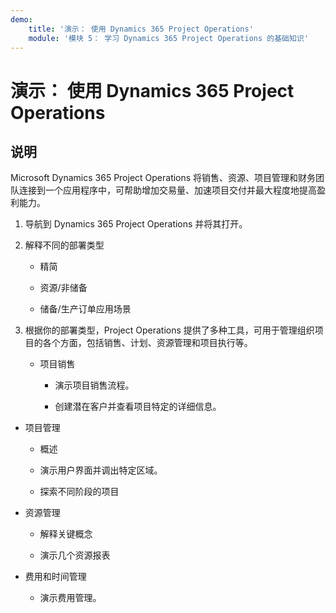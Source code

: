 ```yaml
---
demo:
    title: '演示： 使用 Dynamics 365 Project Operations'
    module: '模块 5： 学习 Dynamics 365 Project Operations 的基础知识'
---
```


# 演示： 使用 Dynamics 365 Project Operations

## 说明

Microsoft Dynamics 365 Project Operations 将销售、资源、项目管理和财务团队连接到一个应用程序中，可帮助增加交易量、加速项目交付并最大程度地提高盈利能力。

1. 导航到 Dynamics 365 Project Operations 并将其打开。

2. 解释不同的部署类型

	- 精简

	- 资源/非储备 

	- 储备/生产订单应用场景

3. 根据你的部署类型，Project Operations 提供了多种工具，可用于管理组织项目的各个方面，包括销售、计划、资源管理和项目执行等。 

	- 项目销售

		- 演示项目销售流程。 

		- 创建潜在客户并查看项目特定的详细信息。 

- 项目管理

	- 概述

	- 演示用户界面并调出特定区域。 

	- 探索不同阶段的项目

- 资源管理

	- 解释关键概念

	- 演示几个资源报表

- 费用和时间管理

	- 演示费用管理。 

